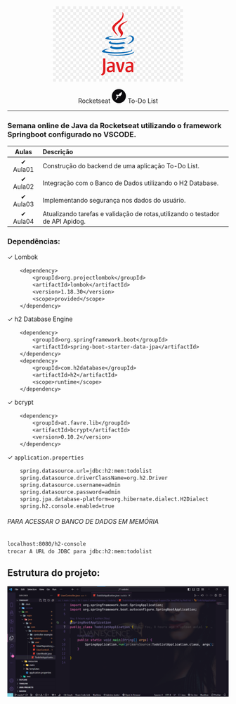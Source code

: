 <p align="center">
  <img src="img/java2.png" alt="Logo do Java">
</p>

<p align="center"> Rocketseat <a href="https://www.notion.so/Curso-de-Java-d4a7859f8ad74147bfeb44ed787031d8" type="noopener norefer"><img style="border-radius:16px" src="img/favicon.ico"></a> To-Do List </p>

---

### Semana online de Java da Rocketseat utilizando o framework Springboot configurado no VSCODE.


Aulas | Descrição
:----:  | :----
&#10004; Aula01| Construção do backend de uma aplicação To-Do List.
&#10004;  Aula02 | Integração com o Banco de Dados utilizando o H2 Database.
&#10004; Aula03| Implementando segurança nos dados do usuário.
&#10004; Aula04| Atualizando tarefas e validação de rotas,utilizando o testador de API Apidog.


### Dependências:

<!-- lombok -->
&#10003; Lombok

        <dependency>
            <groupId>org.projectlombok</groupId>
            <artifactId>lombok</artifactId>
            <version>1.18.30</version>
            <scope>provided</scope>
        </dependency>

&#10003; h2 Database Engine
<!-- h2 Database Engine  -->

        <dependency>
            <groupId>org.springframework.boot</groupId>
            <artifactId>spring-boot-starter-data-jpa</artifactId>
        </dependency>
        <dependency>
            <groupId>com.h2database</groupId>
            <artifactId>h2</artifactId>
            <scope>runtime</scope>
        </dependency>


        
&#10003; bcrypt

        <dependency>
            <groupId>at.favre.lib</groupId>
            <artifactId>bcrypt</artifactId>
            <version>0.10.2</version>
        </dependency>

&#10003; `application.properties`
~~~
    spring.datasource.url=jdbc:h2:mem:todolist
    spring.datasource.driverClassName=org.h2.Driver
    spring.datasource.username=admin
    spring.datasource.password=admin
    spring.jpa.database-platform=org.hibernate.dialect.H2Dialect
    spring.h2.console.enabled=true
~~~

######  _PARA ACESSAR O BANCO DE DADOS EM MEMÓRIA_
`localhost:8080/h2-console`<br>
`trocar A URL do JDBC para jdbc:h2:mem:todolist`
## Estrutura do projeto:

<!-- []() -->

<div align="center"><img src="img/README.png" width=auto>
</div>
